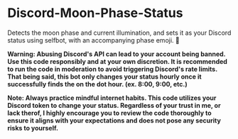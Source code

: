 # Discord-Moon-Phase-Status
Detects the moon phase and current illumination, and sets it as your Discord status using selfbot, with an accompanying phase emoji. 🌝

**Warning: Abusing Discord's API can lead to your account being banned. Use this code responsibly and at your own discretion. It is recommended to run the code in moderation to avoid triggering Discord's rate limits. That being said, this bot only changes your status hourly once it successfully finds the on the dot hour. (ex. 8:00, 9:00, etc.)**

**Note: Always practice mindful internet habits. This code utilizes your Discord token to change your status. Regardless of your trust in me, or lack therof, I highly encourage you to review the code thoroughly to ensure it aligns with your expectations and does not pose any security risks to yourself.**
